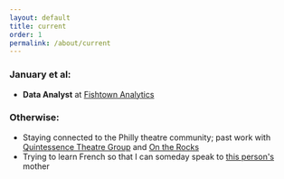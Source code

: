 ```yaml
---
layout: default
title: current
order: 1
permalink: /about/current
---
```


### January et al:  
* **Data Analyst** at [Fishtown Analytics](https://www.fishtownanalytics.com/)

### Otherwise:  
* Staying connected to the Philly theatre community; past work with [Quintessence Theatre Group](http://www.quintessencetheatre.org/) and [On the Rocks](https://www.ontherocksphilly.com/)
* Trying to learn French so that I can someday speak to [this person's](https://twitter.com/frenchplum) mother
